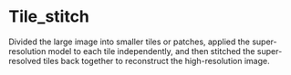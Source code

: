 # Tile_stitch


Divided the large image into smaller tiles or patches, applied the super-resolution model to each tile independently, and then stitched the super-resolved tiles back together to reconstruct the high-resolution image.
